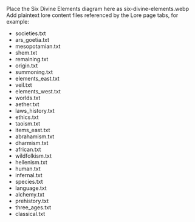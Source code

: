 Place the Six Divine Elements diagram here as six-divine-elements.webp
Add plaintext lore content files referenced by the Lore page tabs, for example:

- societies.txt
- ars_goetia.txt
- mesopotamian.txt
- shem.txt
- remaining.txt
- origin.txt
- summoning.txt
- elements_east.txt
- veil.txt
- elements_west.txt
- worlds.txt
- aether.txt
- laws_history.txt
- ethics.txt
- taoism.txt
- items_east.txt
- abrahamism.txt
- dharmism.txt
- african.txt
- wildfolkism.txt
- hellenism.txt
- human.txt
- infernal.txt
- species.txt
- language.txt
- alchemy.txt
- prehistory.txt
- three_ages.txt
- classical.txt
